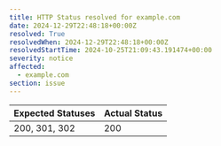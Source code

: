 ```yaml
---
title: HTTP Status resolved for example.com
date: 2024-12-29T22:48:18+00:00Z
resolved: True
resolvedWhen: 2024-12-29T22:48:18+00:00Z
resolvedStartTime: 2024-10-25T21:09:43.191474+00:00
severity: notice
affected:
  - example.com
section: issue
---
```


| Expected Statuses | Actual Status  |
|-------------------|----------------|
| 200, 301, 302 | 200 |
